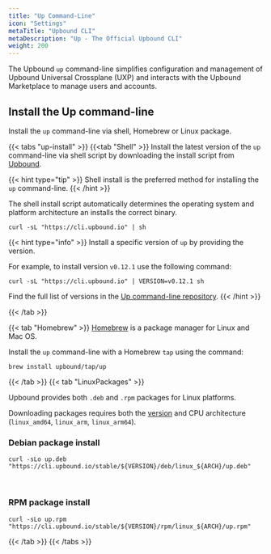 ```yaml
---
title: "Up Command-Line"
icon: "Settings"
metaTitle: "Upbound CLI"
metaDescription: "Up - The Official Upbound CLI"
weight: 200
---
```


The Upbound `up` command-line simplifies configuration and management of Upbound Universal Crossplane (UXP) and interacts with the Upbound Marketplace to manage users and accounts.

## Install the Up command-line

Install the `up` command-line via shell, Homebrew or Linux package.

{{< tabs "up-install" >}}
{{<tab "Shell" >}}
Install the latest version of the `up` command-line via shell script by downloading the install script from [Upbound](https://cli.upbound.io).  

{{< hint type="tip" >}}
Shell install is the preferred method for installing the `up` command-line.
{{< /hint >}}

The shell install script automatically determines the operating system and platform architecture an installs the correct binary. 

```shell
curl -sL "https://cli.upbound.io" | sh
```

{{< hint type="info" >}}
Install a specific version of `up` by providing the version. 

For example, to install version `v0.12.1` use the following command:

```shell
curl -sL "https://cli.upbound.io" | VERSION=v0.12.1 sh
```

Find the full list of versions in the <a href="https://cli.upbound.io/stable?prefix=stable/">Up command-line repository</a>.
{{< /hint >}}

{{< /tab >}}

{{< tab "Homebrew" >}}
[Homebrew](https://brew.sh/) is a package manager for Linux and Mac OS.  

Install the `up` command-line with a Homebrew `tap` using the command:

```shell
brew install upbound/tap/up
```
{{< /tab >}}
{{< tab "LinuxPackages" >}}

Upbound provides both `.deb` and `.rpm` packages for Linux platforms.

Downloading packages requires both the [version](https://github.com/upbound/up/releases) and CPU architecture (`linux_amd64`, `linux_arm`, `linux_arm64`).

### Debian package install
```shell
curl -sLo up.deb "https://cli.upbound.io/stable/${VERSION}/deb/linux_${ARCH}/up.deb"
```
<br />

### RPM package install

```shell
curl -sLo up.rpm "https://cli.upbound.io/stable/${VERSION}/rpm/linux_${ARCH}/up.rpm"
```
{{< /tab >}}
{{< /tabs >}}
